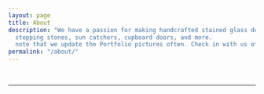 ```yaml
---
layout: page
title: About
description: "We have a passion for making handcrafted stained glass decor, including
  stepping stones, sun catchers, cupboard doors, and more.              \n\n\nPlease
  note that we update the Portfolio pictures often. Check in with us often."
permalink: "/about/"
---
```

<!--img class="col one right" src="/img/prof_pic.jpg"-->

<br/>
<hr/> <br/> 

<span class="contacticon center">
  <a href="/contact"><i class="fa fa-envelope-square"></i></a>
  <a href="https://www.linkedin.com/in/shelley-burnell-04284857/https://www.linkedin.com/in/shelley-burnell-04284857/" target="_blank">
    <i class="fa fa-linkedin-square"></i>
  </a>
  <a href="https://www.facebook.com/sandrcreationscornwall/" target="_blank">
    <i class="fa fa-facebook-square"></i>
  </a>
  <!--a href="https://twitter.com" target="_blank"><i class="fa fa-twitter-square"></i></a--> 
</span>
<!--div class="col three caption">
You can even add a little note about which of these is the best way to reach you.
</div-->
